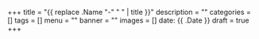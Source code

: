 +++
title = "{{ replace .Name "-" " " | title }}"
description = ""
categories = []
tags = []
menu = ""
banner = ""
images = []
date: {{ .Date }}
draft = true
+++

[modeline]: # ( vim: set  tw=120 spell spl=en: )
